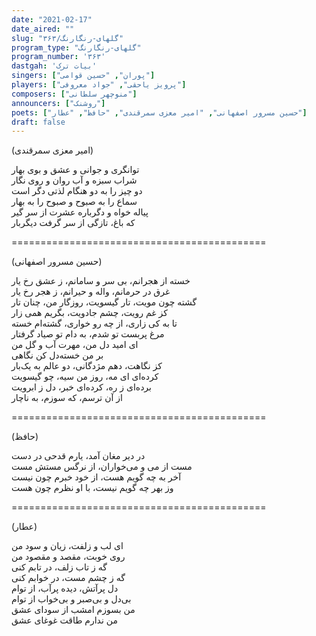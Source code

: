 ```yaml
---
date: "2021-02-17"
date_aired: ""
slug: "گلهای-رنگارنگ/۳۶۳"
program_type: "گلهای-رنگارنگ"
program_number: '۳۶۳'
dastgah: 'بیات ترک'
singers: ["پوران", "حسین قوامی"]
players: ["پرویز یاحقی", "جواد معروفی"]
composers: ["منوچهر سلطانی"]
announcers: ["روشنک"]
poets: ["حسین مسرور اصفهانی", "امیر معزی سمرقندی", "حافظ", "عطار"]
draft: false
---
```


(امیر معزی سمرقندی)  

توانگری و جوانی و عشق و بوی بهار  
شراب سبزه و آب روان و روی نگار  
دو چیز را به دو هنگام لذتی دگر است  
سماع را به صبوح و صبوح را به بهار  
پیاله خواه و دگرباره عشرت از سر گیر  
که باغ، تازگی از سر گرفت دیگربار  

============================================  

(حسین مسرور اصفهانی)  

خسته از هجرانم، بی سر و سامانم، ز عشق رخ یار  
غرق در حرمانم، واله و حیرانم، ز هجر رخ یار  
گشته چون مویت، تار گیسویت، روزگار من، چنان تار  
کز غم رویت، چشم جادویت، بگریم همی زار  
تا به کی زاری، از چه رو خواری، گشته‌ام خسته  
مرغ پربست تو شدم، به دام تو صیاد گرفتار  
ای امید دل من، مهرت آب و گل من  
بر من خسته‌دل کن نگاهی  
کز نگاهت، دهم مژدگانی، دو عالم به یک‌بار  
کرده‌ای ای مه، روز من سیه، چو گیسویت  
برده‌ای ز ره، کرده‌ای خبر، دل ز ابرویت  
از آن ترسم، که سوزم، به ناچار  

============================================  

(حافظ)  

در دیر مغان آمد، یارم قدحی در دست  
مست از می و می‌خواران، از نرگس مستش مست  
آخر به چه گویم هست، از خود خبرم چون نیست  
وز بهر چه گویم نیست، با او نظرم چون هست  

============================================  

(عطار)  

ای لب و زلفت، زیان و سود من  
روی خوبت، مقصد و مقصود من  
گه ز تاب زلف، در تابم کنی  
گه ز چشم مست، در خوابم کنی  
دل پرآتش، دیده پرآب، از توام  
بی‌دل و بی‌صبر و بی‌خواب از توام  
من بسوزم امشب از سودای عشق  
من ندارم طاقت غوغای عشق  
